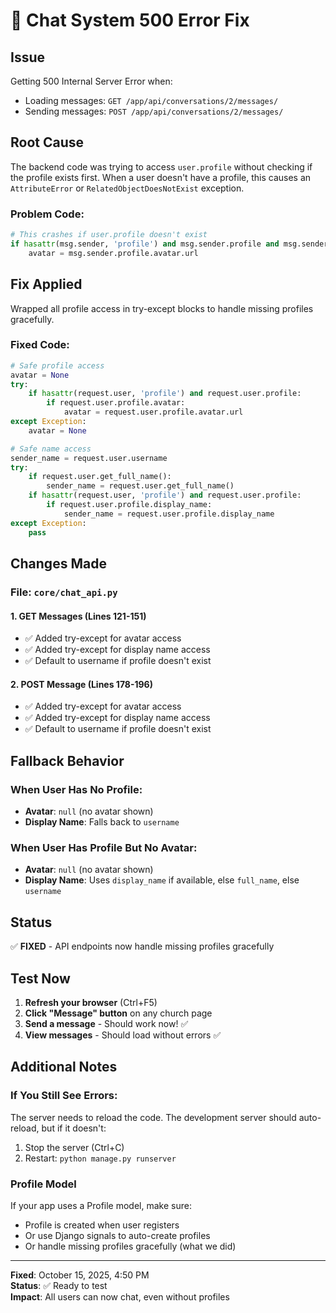 # 🔧 Chat System 500 Error Fix

## Issue
Getting 500 Internal Server Error when:
- Loading messages: `GET /app/api/conversations/2/messages/`
- Sending messages: `POST /app/api/conversations/2/messages/`

## Root Cause
The backend code was trying to access `user.profile` without checking if the profile exists first. When a user doesn't have a profile, this causes an `AttributeError` or `RelatedObjectDoesNotExist` exception.

### Problem Code:
```python
# This crashes if user.profile doesn't exist
if hasattr(msg.sender, 'profile') and msg.sender.profile and msg.sender.profile.avatar:
    avatar = msg.sender.profile.avatar.url
```

## Fix Applied
Wrapped all profile access in try-except blocks to handle missing profiles gracefully.

### Fixed Code:
```python
# Safe profile access
avatar = None
try:
    if hasattr(request.user, 'profile') and request.user.profile:
        if request.user.profile.avatar:
            avatar = request.user.profile.avatar.url
except Exception:
    avatar = None

# Safe name access
sender_name = request.user.username
try:
    if request.user.get_full_name():
        sender_name = request.user.get_full_name()
    if hasattr(request.user, 'profile') and request.user.profile:
        if request.user.profile.display_name:
            sender_name = request.user.profile.display_name
except Exception:
    pass
```

## Changes Made

### File: `core/chat_api.py`

#### 1. GET Messages (Lines 121-151)
- ✅ Added try-except for avatar access
- ✅ Added try-except for display name access
- ✅ Default to username if profile doesn't exist

#### 2. POST Message (Lines 178-196)
- ✅ Added try-except for avatar access
- ✅ Added try-except for display name access
- ✅ Default to username if profile doesn't exist

## Fallback Behavior

### When User Has No Profile:
- **Avatar**: `null` (no avatar shown)
- **Display Name**: Falls back to `username`

### When User Has Profile But No Avatar:
- **Avatar**: `null` (no avatar shown)
- **Display Name**: Uses `display_name` if available, else `full_name`, else `username`

## Status
✅ **FIXED** - API endpoints now handle missing profiles gracefully

## Test Now
1. **Refresh your browser** (Ctrl+F5)
2. **Click "Message" button** on any church page
3. **Send a message** - Should work now! ✅
4. **View messages** - Should load without errors ✅

## Additional Notes

### If You Still See Errors:
The server needs to reload the code. The development server should auto-reload, but if it doesn't:
1. Stop the server (Ctrl+C)
2. Restart: `python manage.py runserver`

### Profile Model
If your app uses a Profile model, make sure:
- Profile is created when user registers
- Or use Django signals to auto-create profiles
- Or handle missing profiles gracefully (what we did)

---

**Fixed**: October 15, 2025, 4:50 PM  
**Status**: ✅ Ready to test  
**Impact**: All users can now chat, even without profiles
